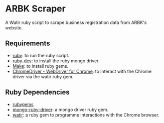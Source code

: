 # ARBK Scraper
A Watir ruby script to scrape business registration data from ARBK's website.

## Requirements
- [ruby](https://www.ruby-lang.org/en/): to run the ruby script.
- [ruby-dev](http://stackoverflow.com/questions/4304438/gem-install-failed-to-build-gem-native-extension-cant-find-header-files): to install the ruby mongo driver.
- [Make](http://stackoverflow.com/questions/33201630/install-gem-gives-failed-to-build-gem-native-extension): to install ruby gems.
- [ChromeDriver - WebDriver for Chrome](https://sites.google.com/a/chromium.org/chromedriver/): to interact with the Chrome driver via the watir ruby gem.

## Ruby Dependencies
- [rubygems](https://rubygems.org/).
- [mongo-ruby-driver](https://github.com/mongodb/mongo-ruby-driver): a mongo driver ruby gem.
- [watir](http://watir.github.io/): a ruby gem to programme interactions with the Chrome browser.
